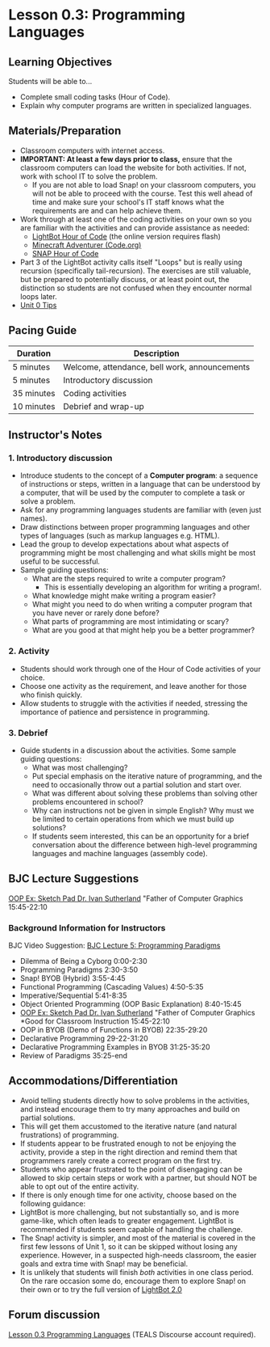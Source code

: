 <!-- REVISED -->
# Lesson 0.3: Programming Languages

## Learning Objectives

Students will be able to...

- Complete small coding tasks (Hour of Code).
- Explain why computer programs are written in specialized languages.

## Materials/Preparation

- Classroom computers with internet access.
- **IMPORTANT: At least a few days prior to class,** ensure that the classroom computers can load the website for both activities.  If not, work with school IT to solve the problem.
  - If you are not able to load Snap! on your classroom computers, you will not be able to proceed with the course.  Test this well ahead of time and make sure your school's IT staff knows what the requirements are and can help achieve them.
- Work through at least one of the coding activities on your own so you are familiar with the activities and can provide assistance as needed:
  - [LightBot Hour of Code](http://lightbot.com/hour-of-code.html) (the online version requires flash)
  - [Minecraft Adventurer (Code.org)](https://studio.code.org/s/mc/stage/1/puzzle/1) 
  - [SNAP Hour of Code](https://bjc.edc.org/hourofcode/#1)
- Part 3 of the LightBot activity calls itself "Loops" but is really using recursion (specifically tail-recursion). The exercises are still valuable, but be prepared to potentially discuss, or at least point out, the distinction so students are not confused when they encounter normal loops later.
- [Unit 0 Tips](unit_0_tips.md)

## Pacing Guide

| Duration   | Description                                   |
| ---------- | --------------------------------------------- |
| 5 minutes  | Welcome, attendance, bell work, announcements |
| 5 minutes  | Introductory discussion                       |
| 35 minutes | Coding activities                             |
| 10 minutes | Debrief and wrap-up                           |

## Instructor's Notes

### 1.  Introductory discussion

- Introduce students to the concept of a **Computer program**: a sequence of instructions or steps, written in a language that can be understood by a computer, that will be used by the computer to complete a task or solve a problem.
- Ask for any programming languages students are familiar with (even just names).
- Draw distinctions between proper programming languages and other types of languages (such as markup languages e.g. HTML).
- Lead the group to develop expectations about what aspects of programming might be most challenging and what skills might be most useful to be successful.
- Sample guiding questions:
  - What are the steps required to write a computer program?
    - This is essentially developing an algorithm for writing a program!.
  - What knowledge might make writing a program easier?
  - What might you need to do when writing a computer program that you have never or rarely done before?
  - What parts of programming are most intimidating or scary?
  - What are you good at that might help you be a better programmer?

### 2. Activity

- Students should work through one of the Hour of Code activities of your choice.
- Choose one activity as the requirement, and leave another for those who finish quickly.
- Allow students to struggle with the activities if needed, stressing the importance of patience and persistence in programming.

### 3. Debrief

- Guide students in a discussion about the activities. Some sample guiding questions:
  - What was most challenging?
  - Put special emphasis on the iterative nature of programming, and the need to occasionally throw out a partial solution and start over.
  - What was different about solving these problems than solving other problems encountered in school?
  - Why can instructions not be given in simple English? Why must we be limited to certain operations from which we must build up solutions?
  - If students seem interested, this can be an opportunity for a brief conversation about the difference between high-level programming languages and machine languages (assembly code).

## BJC Lecture Suggestions

[OOP Ex: Sketch Pad Dr. Ivan Sutherland](http://www.youtube.com/watch?v=_4ScHcLvQnw&t=15m45s) "Father of Computer Graphics  15:45-22:10

### Background Information for Instructors

BJC Video Suggestion: [BJC Lecture 5: Programming Paradigms](https://www.youtube.com/watch?v=_4ScHcLvQnw)

- Dilemma of Being a Cyborg 0:00-2:30
- Programming Paradigms 2:30-3:50
- Snap! BYOB (Hybrid) 3:55-4:45
- Functional Programming (Cascading Values) 4:50-5:35
- Imperative/Sequential 5:41-8:35
- Object Oriented Programming (OOP Basic Explanation) 8:40-15:45
- [OOP Ex: Sketch Pad Dr. Ivan Sutherland](http://www.youtube.com/watch?v=_4ScHcLvQnw&t=15m45s) "Father of Computer Graphics *Good for Classroom Instruction 15:45-22:10
- OOP in BYOB (Demo of Functions in BYOB) 22:35-29:20
- Declarative Programming 29-22-31:20
- Declarative Programming Examples in BYOB 31:25-35:20
- Review of Paradigms 35:25-end

## Accommodations/Differentiation

- Avoid telling students directly how to solve problems in the activities, and instead encourage them to try many approaches and build on partial solutions.
- This will get them accustomed to the iterative nature (and natural frustrations) of programming.
- If students appear to be frustrated enough to not be enjoying the activity, provide a step in the right direction and remind them that programmers rarely create a correct program on the first try.
- Students who appear frustrated to the point of disengaging can be allowed to skip certain steps or work with a partner, but should NOT be able to opt out of the entire activity.
- If there is only enough time for one activity, choose based on the following guidance:
- LightBot is more challenging, but not substantially so, and is more game-like, which often leads to greater engagement.  LightBot is recommended if students seem capable of handling the challenge.
- The Snap! activity is simpler, and most of the material is covered in the first few lessons of Unit 1, so it can be skipped without losing any experience.  However, in a suspected high-needs classroom, the easier goals and extra time with Snap! may be beneficial.
- It is unlikely that students will finish _both_ activities in one class period.  On the rare occasion some do, encourage them to explore Snap! on their own or to try the full version of [LightBot 2.0](http://armorgames.com/play/6061/light-bot-20)

## Forum discussion

[Lesson 0.3 Programming Languages](http://forums.tealsk12.org/c/unit-0-beginnings/lesson-0-3-programming-languages) (TEALS Discourse account required).</a>
